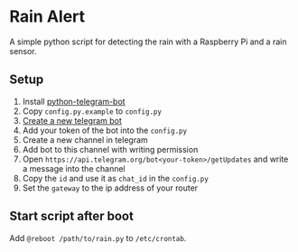 # Rain Alert
A simple python script for detecting the rain with a Raspberry Pi and a rain sensor.

## Setup

1. Install [python-telegram-bot](https://github.com/python-telegram-bot/python-telegram-bot)
2. Copy `config.py.example` to `config.py`
3. [Create a new telegram bot](https://core.telegram.org/bots#3-how-do-i-create-a-bot)
4. Add your token of the bot into the `config.py`
5. Create a new channel in telegram
6. Add bot to this channel with writing permission
7. Open `https://api.telegram.org/bot<your-token>/getUpdates` and write a message into the channel
8. Copy the `id` and use it as `chat_id` in the `config.py`
9. Set the `gateway` to the ip address of your router

## Start script after boot

Add `@reboot /path/to/rain.py` to `/etc/crontab`.
